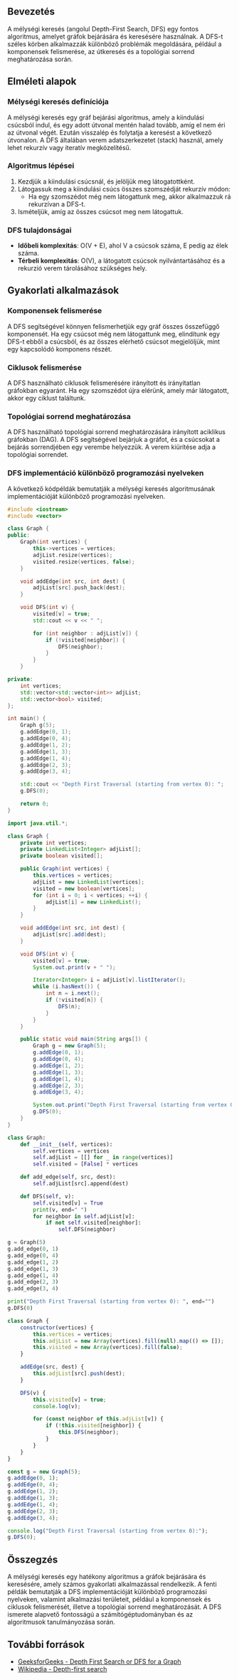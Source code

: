 ## Bevezetés

A mélységi keresés (angolul Depth-First Search, DFS) egy fontos algoritmus, amelyet gráfok bejárására és keresésére használnak. A DFS-t széles körben alkalmazzák különböző problémák megoldására, például a komponensek felismerése, az útkeresés és a topológiai sorrend meghatározása során.

## Elméleti alapok

### Mélységi keresés definíciója

A mélységi keresés egy gráf bejárási algoritmus, amely a kiindulási csúcsból indul, és egy adott útvonal mentén halad tovább, amíg el nem éri az útvonal végét. Ezután visszalép és folytatja a keresést a következő útvonalon. A DFS általában verem adatszerkezetet (stack) használ, amely lehet rekurzív vagy iteratív megközelítésű.

### Algoritmus lépései

1. Kezdjük a kiindulási csúcsnál, és jelöljük meg látogatottként.
2. Látogassuk meg a kiindulási csúcs összes szomszédját rekurzív módon:
    - Ha egy szomszédot még nem látogattunk meg, akkor alkalmazzuk rá rekurzívan a DFS-t.
3. Ismételjük, amíg az összes csúcsot meg nem látogattuk.

### DFS tulajdonságai

- **Időbeli komplexitás**: O(V + E), ahol V a csúcsok száma, E pedig az élek száma.
- **Térbeli komplexitás**: O(V), a látogatott csúcsok nyilvántartásához és a rekurzió verem tárolásához szükséges hely.

## Gyakorlati alkalmazások

### Komponensek felismerése

A DFS segítségével könnyen felismerhetjük egy gráf összes összefüggő komponensét. Ha egy csúcsot még nem látogattunk meg, elindítunk egy DFS-t ebből a csúcsból, és az összes elérhető csúcsot megjelöljük, mint egy kapcsolódó komponens részét.

### Ciklusok felismerése

A DFS használható ciklusok felismerésére irányított és irányítatlan gráfokban egyaránt. Ha egy szomszédot újra elérünk, amely már látogatott, akkor egy ciklust találtunk.

### Topológiai sorrend meghatározása

A DFS használható topológiai sorrend meghatározására irányított aciklikus gráfokban (DAG). A DFS segítségével bejárjuk a gráfot, és a csúcsokat a bejárás sorrendjében egy verembe helyezzük. A verem kiürítése adja a topológiai sorrendet.

### DFS implementáció különböző programozási nyelveken

A következő kódpéldák bemutatják a mélységi keresés algoritmusának implementációját különböző programozási nyelveken.

```cpp
#include <iostream>
#include <vector>

class Graph {
public:
    Graph(int vertices) {
        this->vertices = vertices;
        adjList.resize(vertices);
        visited.resize(vertices, false);
    }

    void addEdge(int src, int dest) {
        adjList[src].push_back(dest);
    }

    void DFS(int v) {
        visited[v] = true;
        std::cout << v << " ";

        for (int neighbor : adjList[v]) {
            if (!visited[neighbor]) {
                DFS(neighbor);
            }
        }
    }

private:
    int vertices;
    std::vector<std::vector<int>> adjList;
    std::vector<bool> visited;
};

int main() {
    Graph g(5);
    g.addEdge(0, 1);
    g.addEdge(0, 4);
    g.addEdge(1, 2);
    g.addEdge(1, 3);
    g.addEdge(1, 4);
    g.addEdge(2, 3);
    g.addEdge(3, 4);

    std::cout << "Depth First Traversal (starting from vertex 0): ";
    g.DFS(0);

    return 0;
}
```
```java
import java.util.*;

class Graph {
    private int vertices;
    private LinkedList<Integer> adjList[];
    private boolean visited[];

    public Graph(int vertices) {
        this.vertices = vertices;
        adjList = new LinkedList[vertices];
        visited = new boolean[vertices];
        for (int i = 0; i < vertices; ++i) {
            adjList[i] = new LinkedList();
        }
    }

    void addEdge(int src, int dest) {
        adjList[src].add(dest);
    }

    void DFS(int v) {
        visited[v] = true;
        System.out.print(v + " ");

        Iterator<Integer> i = adjList[v].listIterator();
        while (i.hasNext()) {
            int n = i.next();
            if (!visited[n]) {
                DFS(n);
            }
        }
    }

    public static void main(String args[]) {
        Graph g = new Graph(5);
        g.addEdge(0, 1);
        g.addEdge(0, 4);
        g.addEdge(1, 2);
        g.addEdge(1, 3);
        g.addEdge(1, 4);
        g.addEdge(2, 3);
        g.addEdge(3, 4);

        System.out.print("Depth First Traversal (starting from vertex 0): ");
        g.DFS(0);
    }
}
```
```python
class Graph:
    def __init__(self, vertices):
        self.vertices = vertices
        self.adjList = [[] for _ in range(vertices)]
        self.visited = [False] * vertices

    def add_edge(self, src, dest):
        self.adjList[src].append(dest)

    def DFS(self, v):
        self.visited[v] = True
        print(v, end=" ")
        for neighbor in self.adjList[v]:
            if not self.visited[neighbor]:
                self.DFS(neighbor)

g = Graph(5)
g.add_edge(0, 1)
g.add_edge(0, 4)
g.add_edge(1, 2)
g.add_edge(1, 3)
g.add_edge(1, 4)
g.add_edge(2, 3)
g.add_edge(3, 4)

print("Depth First Traversal (starting from vertex 0): ", end="")
g.DFS(0)
```
```javascript
class Graph {
    constructor(vertices) {
        this.vertices = vertices;
        this.adjList = new Array(vertices).fill(null).map(() => []);
        this.visited = new Array(vertices).fill(false);
    }

    addEdge(src, dest) {
        this.adjList[src].push(dest);
    }

    DFS(v) {
        this.visited[v] = true;
        console.log(v);

        for (const neighbor of this.adjList[v]) {
            if (!this.visited[neighbor]) {
                this.DFS(neighbor);
            }
        }
    }
}

const g = new Graph(5);
g.addEdge(0, 1);
g.addEdge(0, 4);
g.addEdge(1, 2);
g.addEdge(1, 3);
g.addEdge(1, 4);
g.addEdge(2, 3);
g.addEdge(3, 4);

console.log("Depth First Traversal (starting from vertex 0):");
g.DFS(0);
```

## Összegzés

A mélységi keresés egy hatékony algoritmus a gráfok bejárására és keresésére, amely számos gyakorlati alkalmazással rendelkezik. A fenti példák bemutatják a DFS implementációját különböző programozási nyelveken, valamint alkalmazási területeit, például a komponensek és ciklusok felismerését, illetve a topológiai sorrend meghatározását. A DFS ismerete alapvető fontosságú a számítógéptudományban és az algoritmusok tanulmányozása során.

## További források

- [GeeksforGeeks - Depth First Search or DFS for a Graph](https://www.geeksforgeeks.org/depth-first-search-or-dfs-for-a-graph/)
- [Wikipedia - Depth-first search](https://en.wikipedia.org/wiki/Depth-first_search)
